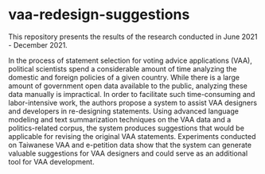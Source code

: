 # vaa-redesign-suggestions
This repository presents the results of the research conducted in June 2021 - December 2021.

In the process of statement selection for voting advice applications (VAA), political scientists spend a considerable amount of time analyzing the domestic and foreign policies of a given country. While there is a large amount of government open data available to the public, analyzing these data manually is impractical. In order to facilitate such time-consuming and labor-intensive work, the authors propose a system to assist VAA designers and developers in re-designing statements.
Using advanced language modeling and text summarization techniques on the VAA data and a politics-related corpus, the system produces suggestions that would be applicable for revising the original VAA statements. Experiments conducted on Taiwanese VAA and e-petition data show that the system can generate valuable suggestions for VAA designers and could serve as an additional tool for VAA development.
